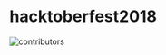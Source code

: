 # hacktoberfest2018

![contributors](https://img.shields.io/github/contributors/comunidadescampinas/hacktoberfest2018.svg "")
